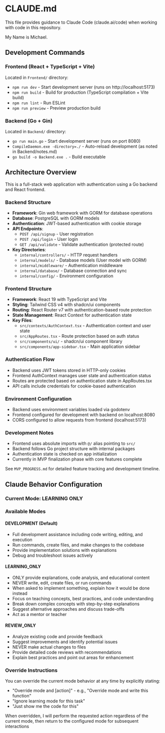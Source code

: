# CLAUDE.md

This file provides guidance to Claude Code (claude.ai/code) when working with code in this repository.

My Name is Michael.

## Development Commands

### Frontend (React + TypeScript + Vite)
Located in `Frontend/` directory:
- `npm run dev` - Start development server (runs on http://localhost:5173)
- `npm run build` - Build for production (TypeScript compilation + Vite build)
- `npm run lint` - Run ESLint
- `npm run preview` - Preview production build

### Backend (Go + Gin)
Located in `Backend/` directory:
- `go run main.go` - Start development server (runs on port 8080)
- `CompileDaemon.exe -directory=./` - Auto-reload development (as noted in Backend/notes.md)
- `go build -o Backend.exe .` - Build executable

## Architecture Overview

This is a full-stack web application with authentication using a Go backend and React frontend.

### Backend Structure
- **Framework**: Gin web framework with GORM for database operations
- **Database**: PostgreSQL with GORM models
- **Authentication**: JWT-based authentication with cookie storage
- **API Endpoints**:
  - `POST /api/signup` - User registration
  - `POST /api/login` - User login
  - `GET /api/validate` - Validate authentication (protected route)
- **Key Directories**:
  - `internal/controllers/` - HTTP request handlers
  - `internal/models/` - Database models (User model with GORM)
  - `internal/middleware/` - Authentication middleware
  - `internal/database/` - Database connection and sync
  - `internal/config/` - Environment configuration

### Frontend Structure
- **Framework**: React 19 with TypeScript and Vite
- **Styling**: Tailwind CSS v4 with shadcn/ui components
- **Routing**: React Router v7 with authentication-based route protection
- **State Management**: React Context for authentication state
- **Key Files**:
  - `src/contexts/AuthContext.tsx` - Authentication context and user state
  - `src/AppRoutes.tsx` - Route protection based on auth status
  - `src/components/ui/` - shadcn/ui component library
  - `src/components/app-sidebar.tsx` - Main application sidebar

### Authentication Flow
- Backend uses JWT tokens stored in HTTP-only cookies
- Frontend AuthContext manages user state and authentication status
- Routes are protected based on authentication state in AppRoutes.tsx
- API calls include credentials for cookie-based authentication

### Environment Configuration
- Backend uses environment variables loaded via godotenv
- Frontend configured for development with backend on localhost:8080
- CORS configured to allow requests from frontend (localhost:5173)

### Development Notes
- Frontend uses absolute imports with `@/` alias pointing to `src/`
- Backend follows Go project structure with internal packages
- Authentication state is checked on app initialization
- Currently in MVP finalization phase with core features complete

See `MVP_PROGRESS.md` for detailed feature tracking and development timeline.

## Claude Behavior Configuration

### Current Mode: LEARNING ONLY
<!-- Update this manually when you want to change modes -->

### Available Modes

#### DEVELOPMENT (Default)

- Full development assistance including code writing, editing, and execution
- Run commands, create files, and make changes to the codebase
- Provide implementation solutions with explanations
- Debug and troubleshoot issues actively

#### LEARNING_ONLY

- ONLY provide explanations, code analysis, and educational content
- NEVER write, edit, create files, or run commands
- When asked to implement something, explain how it would be done instead
- Focus on teaching concepts, best practices, and code understanding
- Break down complex concepts with step-by-step explanations
- Suggest alternative approaches and discuss trade-offs
- Act as a mentor or teacher

#### REVIEW_ONLY

- Analyze existing code and provide feedback
- Suggest improvements and identify potential issues
- NEVER make actual changes to files
- Provide detailed code reviews with recommendations
- Explain best practices and point out areas for enhancement

### Override Instructions

You can override the current mode behavior at any time by explicitly stating:

- "Override mode and [action]" - e.g., "Override mode and write this function"
- "Ignore learning mode for this task"
- "Just show me the code for this"

When overridden, I will perform the requested action regardless of the current mode, then return to the configured mode for subsequent interactions

